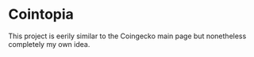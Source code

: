 # Cointopia
This project is eerily similar to the Coingecko main page but nonetheless completely my own idea.
